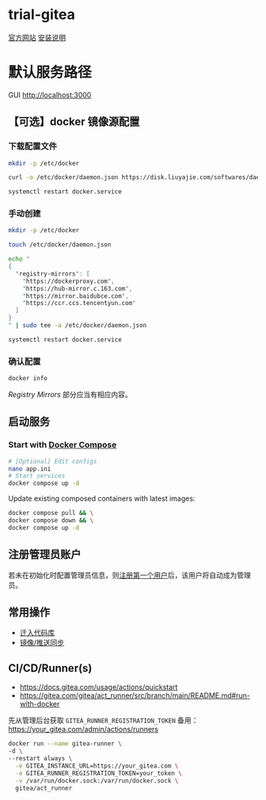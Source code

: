# trial-gitea

[官方网站](https://docs.gitea.com/)
[安装说明](https://docs.gitea.com/installation/install-with-docker-rootless)

# 默认服务路径

GUI [http://localhost:3000](http://localhost:3000)

## 【可选】docker 镜像源配置

### 下载配置文件

```bash
mkdir -p /etc/docker

curl -o /etc/docker/daemon.json https://disk.liuyajie.com/softwares/daemon.json

systemctl restart docker.service
```

### 手动创建

```bash
mkdir -p /etc/docker

touch /etc/docker/daemon.json

echo "
{
  "registry-mirrors": [
    "https://dockerproxy.com",
    "https://hub-mirror.c.163.com",
    "https://mirror.baidubce.com",
    "https://ccr.ccs.tencentyun.com"
  ]
}
" | sudo tee -a /etc/docker/daemon.json

systemctl restart docker.service
```

### 确认配置

```bash
docker info
```

_Registry Mirrors_ 部分应当有相应内容。

## 启动服务

### Start with [Docker Compose](https://docs.docker.com/compose/)

```bash
# [Optional] Edit configs
nano app.ini
# Start services
docker compose up -d
```

Update existing composed containers with latest images:

```bash
docker compose pull && \
docker compose down && \
docker compose up -d
```

## 注册管理员账户

若未在初始化时配置管理员信息，则[注册第一个用户](http://localhost:3000/user/sign_up)后，该用户将自动成为管理员。

## 常用操作

- [迁入代码库](http://localhost:3000/repo/migrate)
- [镜像/推送同步](https://docs.gitea.com/next/usage/repo-mirror/)

## CI/CD/Runner(s)

- https://docs.gitea.com/usage/actions/quickstart
- https://gitea.com/gitea/act_runner/src/branch/main/README.md#run-with-docker

先从管理后台获取 `GITEA_RUNNER_REGISTRATION_TOKEN` 备用： https://your_gitea.com/admin/actions/runners

```bash
docker run --name gitea-runner \
-d \
--restart always \
  -e GITEA_INSTANCE_URL=https://your_gitea.com \
  -e GITEA_RUNNER_REGISTRATION_TOKEN=your_token \
  -v /var/run/docker.sock:/var/run/docker.sock \
  gitea/act_runner
```
